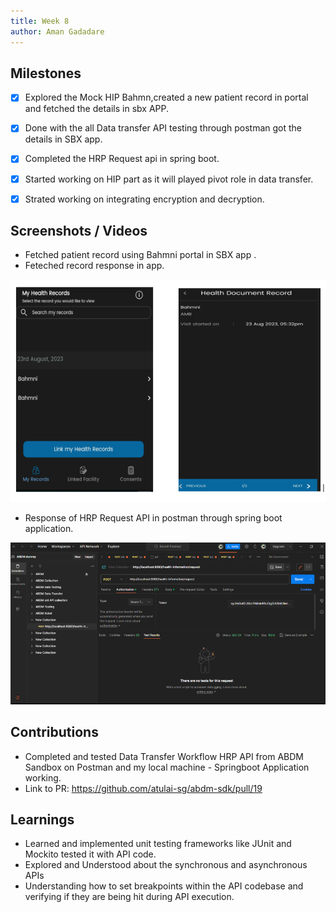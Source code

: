 ```yaml
---
title: Week 8
author: Aman Gadadare
---
```


## Milestones
- [x] Explored the Mock HIP Bahmn,created a new patient record in portal and fetched the details in sbx APP.
- [x] Done with the all Data transfer API testing through postman got the details in SBX app.
- [x] Completed the HRP Request api in spring boot.
- [x] Started working on HIP part as it will played pivot role in data transfer.
- [x] Strated working on integrating encryption and decryption.


## Screenshots / Videos 
- Fetched   patient record using Bahmni portal in SBX app .
- Feteched record  response in app.

![ Patient Record record  ](https://github.com/AmanGadadare/c4gt-milestones/blob/C4GT-Milestones-DT-ABDM-%5D/assets/fetched_records.PNG?raw=true)

- Response of HRP Request API in postman through spring boot application.

![ HRP Request ](https://github.com/AmanGadadare/c4gt-milestones/blob/C4GT-Milestones-DT-ABDM-%5D/assets/postman_response.PNG?raw=true)
## Contributions
- Completed and tested Data Transfer Workflow HRP  API from ABDM Sandbox on Postman and my local machine - Springboot Application working. 
- Link to PR: https://github.com/atulai-sg/abdm-sdk/pull/19
## Learnings
- Learned and implemented unit testing frameworks like JUnit and Mockito tested it with API code.
- Explored and Understood about the  synchronous and asynchronous APIs 
- Understanding how to set breakpoints within the API codebase and verifying if they are being hit during API execution.
